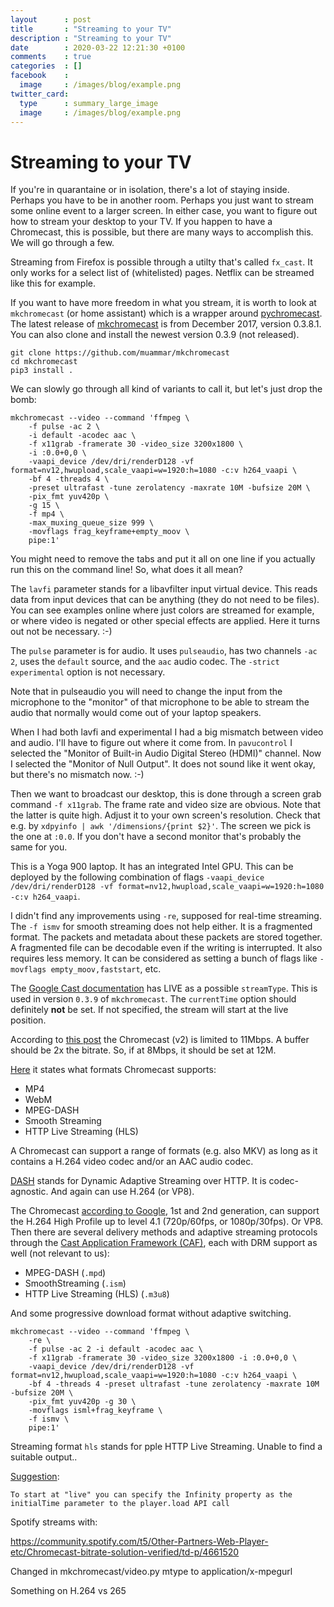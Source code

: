```yaml
---
layout      : post
title       : "Streaming to your TV"
description : "Streaming to your TV"
date        : 2020-03-22 12:21:30 +0100
comments    : true
categories  : []
facebook    :
  image     : /images/blog/example.png
twitter_card:
  type      : summary_large_image
  image     : /images/blog/example.png
---
```


# Streaming to your TV

If you're in quarantaine or in isolation, there's a lot of staying inside. Perhaps you have to be in another room.
Perhaps you just want to stream some online event to a larger screen. In either case, you want to figure out how
to stream your desktop to your TV. If you happen to have a Chromecast, this is possible, but there are many ways to
accomplish this. We will go through a few.

<!--more-->

Streaming from Firefox is possible through a utilty that's called `fx_cast`. It only works for a select list of (whitelisted)
pages. Netflix can be streamed like this for example.

If you want to have more freedom in what you stream, it is worth to look at `mkchromecast` (or home assistant) which
is a wrapper around [pychromecast](https://github.com/balloob/pychromecast). The latest release of [mkchromecast](https://github.com/muammar/mkchromecast)
is from December 2017, version 0.3.8.1. You can also clone and install the newest version 0.3.9 (not released).

```
git clone https://github.com/muammar/mkchromecast
cd mkchromecast
pip3 install .
```

We can slowly go through all kind of variants to call it, but let's just drop the bomb:

```
mkchromecast --video --command 'ffmpeg \
	-f pulse -ac 2 \
	-i default -acodec aac \
	-f x11grab -framerate 30 -video_size 3200x1800 \
	-i :0.0+0,0 \
	-vaapi_device /dev/dri/renderD128 -vf format=nv12,hwupload,scale_vaapi=w=1920:h=1080 -c:v h264_vaapi \
	-bf 4 -threads 4 \
	-preset ultrafast -tune zerolatency -maxrate 10M -bufsize 20M \
	-pix_fmt yuv420p \
	-g 15 \
	-f mp4 \
	-max_muxing_queue_size 999 \
	-movflags frag_keyframe+empty_moov \
	pipe:1'
```

You might need to remove the tabs and put it all on one line if you actually run this on the command line! So, what
does it all mean?

The `lavfi` parameter stands for a libavfilter input virtual device. This reads data from input devices that can be
anything (they do not need to be files). You can see examples online where just colors are streamed for example, or
where video is negated or other special effects are applied. Here it turns out not be necessary. :-) 

The `pulse` parameter is for audio. It uses `pulseaudio`, has two channels `-ac 2`, uses the `default` source, and the
`aac` audio codec. The `-strict experimental` option is not necessary.

Note that in pulseaudio you will need to change the input from the microphone to the "monitor" of that microphone to
be able to stream the audio that normally would come out of your laptop speakers.

When I had both lavfi and experimental I had a big mismatch between video and audio. I'll have to figure out where it
come from. In `pavucontrol` I selected the "Monitor of Built-in Audio Digital Stereo (HDMI)" channel. Now I selected the
"Monitor of Null Output". It does not sound like it went okay, but there's no mismatch now. :-)

Then we want to broadcast our desktop, this is done through a screen grab command `-f x11grab`. The frame rate and
video size are obvious. Note that the latter is quite high. Adjust it to your own screen's resolution. Check that
e.g. by `xdpyinfo | awk '/dimensions/{print $2}'`. The screen we pick is the one at `:0.0`. If you don't have a
second monitor that's probably the same for you.

This is a Yoga 900 laptop. It has an integrated Intel GPU. This can be deployed by the following combination of flags
`-vaapi_device /dev/dri/renderD128 -vf format=nv12,hwupload,scale_vaapi=w=1920:h=1080 -c:v h264_vaapi`. 

I didn't find any improvements using `-re`, supposed for real-time streaming. The `-f ismv` for smooth streaming does
not help either. It is a fragmented format. The packets and metadata about these packets are stored together. A
fragmented file can be decodable even if the writing is interrupted. It also requires less memory. It can be considered
as setting a bunch of flags like `-movflags empty_moov,faststart`, etc.


The [Google Cast documentation](https://developers.google.com/cast/docs/reference/messages#MediaData) has LIVE as a
possible `streamType`. This is used in version `0.3.9` of `mkchromecast`. The `currentTime` option should definitely
**not** be set. If not specified, the stream will start at the live position.

According to [this post](https://www.reddit.com/r/PleX/comments/b768ym/pretranscoding_question_best_ffmpeg_settings_for/)
the Chromecast (v2) is limited to 11Mbps. A buffer should be 2x the bitrate. So, if at 8Mbps, it should be set at 12M.

[Here](https://www.videosolo.com/tutorials/chromecast-mkv.html) it states what formats Chromecast supports:

* MP4
* WebM
* MPEG-DASH
* Smooth Streaming
* HTTP Live Streaming (HLS) 

A Chromecast can support a range of formats (e.g. also MKV) as long as it contains a H.264 video codec and/or an
AAC audio codec.

[DASH](https://en.wikipedia.org/wiki/Dynamic_Adaptive_Streaming_over_HTTP) stands for Dynamic Adaptive Streaming over
HTTP. It is codec-agnostic. And again can use H.264 (or VP8). 

The Chromecast [according to Google](https://developers.google.com/cast/docs/media), 1st and 2nd generation, can 
support the H.264 High Profile up to level 4.1 (720p/60fps, or 1080p/30fps). Or VP8. Then there are several delivery
methods and adaptive streaming protocols through the [Cast Application Framework (CAF)](https://developers.google.com/cast/docs/caf_receiver),
each with DRM support as well (not relevant to us):

* MPEG-DASH (`.mpd`)
* SmoothStreaming (`.ism`)
* HTTP Live Streaming (HLS) (`.m3u8`)

And some progressive download format without adaptive switching.


```
mkchromecast --video --command 'ffmpeg \
	-re \
	-f pulse -ac 2 -i default -acodec aac \
	-f x11grab -framerate 30 -video_size 3200x1800 -i :0.0+0,0 \
	-vaapi_device /dev/dri/renderD128 -vf format=nv12,hwupload,scale_vaapi=w=1920:h=1080 -c:v h264_vaapi \
	-bf 4 -threads 4 -preset ultrafast -tune zerolatency -maxrate 10M -bufsize 20M \
	-pix_fmt yuv420p -g 30 \
	-movflags isml+frag_keyframe \
	-f ismv \
	pipe:1'
```

Streaming format `hls` stands for pple HTTP Live Streaming. Unable to find a suitable output..

[Suggestion](https://developers.google.com/cast/v2/mpl_player#cors):

    To start at "live" you can specify the Infinity property as the initialTime parameter to the player.load API call

Spotify streams with:

https://community.spotify.com/t5/Other-Partners-Web-Player-etc/Chromecast-bitrate-solution-verified/td-p/4661520


Changed in mkchromecast/video.py mtype to application/x-mpegurl

Something on H.264 vs 265
